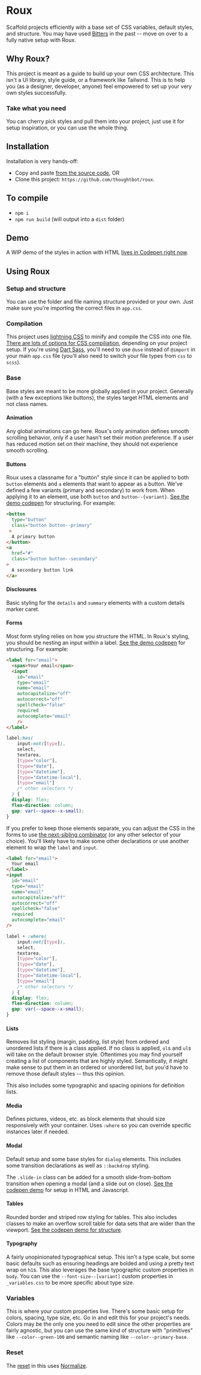 # Roux

Scaffold projects efficiently with a base set of CSS variables, default styles, and structure. You may have used [Bitters] in the past -- move on over to a fully native setup with Roux.

## Why Roux?

This project is meant as a guide to build up your own CSS architecture. This isn't a UI library, style guide, or a framework like Tailwind. This is to help you (as a designer, developer, anyone) feel empowered to set up your very own styles successfully.

### Take what you need

You can cherry pick styles and pull them into your project, just use it for setup inspiration, or you can use the whole thing.

## Installation

Installation is very hands-off:

* Copy and paste [from the source code](src/css), OR
* Clone this project: `https://github.com/thoughtbot/roux`.

## To compile

* `npm i`
* `npm run build` (will output into a `dist` folder)

## Demo

A WIP demo of the styles in action with HTML [lives in Codepen right now][codepen].

## Using Roux

### Setup and structure

You can use the folder and file naming structure provided or your own. Just make sure you're importing the correct files in `app.css`.

### Compilation

This project uses [lightning CSS] to minify and compile the CSS into one file. [There are lots of options for CSS compiliation](https://www.alwaystwisted.com/articles/UnSassing-my-CSS-CSS-imports), depending on your project setup. If you're using [Dart Sass](https://sass-lang.com/dart-sass/), you'll need to use `@use` instead of `@import` in your main `app.css` file (you'll also need to switch your file types from `css` to `scss`).

### Base

Base styles are meant to be more globally applied in your project. Generally (with a few exceptions like buttons), the styles target HTML elements and not class names.

#### Animation

Any global animations can go here. Roux's only animation defines smooth scrolling behavior, only if a user hasn't set their motion preference. If a user has reduced motion set on their machine, they should not experience smooth scrolling.

#### Buttons

Roux uses a classname for a "button" style since it can be applied to both `button` elements and `a` elements that want to appear as a button. We've defined a few variants (primary and secondary) to work from. When applying it to an element, use both `button` and `button--{variant}`. [See the demo codepen][codepen] for structuring. For example:

```html
<button
  type="button"
  class="button button--primary"
 >
  A primary button
</button>
<a
  href="#"
  class="button button--secondary"
>
  A secondary button link
</a>
```

#### Disclosures

Basic styling for the `details` and `summary` elements with a custom details marker caret.

#### Forms

Most form styling relies on how you structure the HTML. In Roux's styling, you should be nesting an input within a label. [See the demo codepen][codepen] for structuring. For example:

```html
<label for="email">
  <span>Your email</span>
  <input
    id="email"
    type="email"
    name="email"
    autocapitalize="off"
    autocorrect="off"
    spellcheck="false"
    required
    autocomplete="email"
    />
</label>
```

```css
label:has(
    input:not([type]),
    select,
    textarea,
    [type="color"],
    [type="date"],
    [type="datetime"],
    [type="datetime-local"],
    [type="email"]
    /* other selectors */
  ) {
  display: flex;
  flex-direction: column;
  gap: var(--space--x-small);
}
```

If you prefer to keep those elements separate, you can adjust the CSS in the forms to use [the next-sibling combinator](https://developer.mozilla.org/en-US/docs/Web/CSS/Next-sibling_combinator) (or any other selector of your choice). You'll likely have to make some other declarations or use another element to wrap the `label` and `input`.

```html
<label for="email">
  Your email
</label>
<input
  id="email"
  type="email"
  name="email"
  autocapitalize="off"
  autocorrect="off"
  spellcheck="false"
  required
  autocomplete="email"
/>
```

```css
label + :where(
    input:not([type]),
    select,
    textarea,
    [type="color"],
    [type="date"],
    [type="datetime"],
    [type="datetime-local"],
    [type="email"]
    /* other selectors */
  ) {
  display: flex;
  flex-direction: column;
  gap: var(--space--x-small);
}
```

#### Lists

Removes list styling (margin, padding, list style) from ordered and unordered lists if there is a class applied. If no class is applied, `ol`s and `ul`s will take on the default browser style. Oftentimes you may find yourself creating a list of components that are highly styled. Semantically, it might make sense to put them in an ordered or unordered list, but you'd have to remove those default styles -- thus this opinion.

This also includes some typographic and spacing opinions for definition lists.

#### Media

Defines pictures, videos, etc. as block elements that should size responsively with your container. Uses `:where` so you can override specific instances later if needed.

#### Modal

Default setup and some base styles for `dialog` elements. This includes some transition declarations as well as `::backdrop` styling.

The `.slide-in` class can be added for a smooth slide-from-bottom transition when opening a modal (and a slide out on close). [See the codepen demo][codepen] for setup in HTML and Javascript.

#### Tables

Rounded border and striped row styling for tables. This also includes classes to make an overflow scroll table for data sets that are wider than the viewport. [See the codepen demo for structure][codepen].

#### Typography

A fairly unopinionated typographical setup. This isn't a type scale, but some basic defaults such as ensuring headings are bolded and using a pretty text wrap on `h1`s. This also leverages the base typographic custom properties in `body`. You can use the `--font-size--[variant]` custom properties in `_variables.css` to be more specific about type size.

### Variables

This is where your custom properties live. There's some basic setup for colors, spacing, type size, etc. Go in and edit this for your project's needs. Colors may be the only one you need to edit since the other properties are fairly agnostic, but you can use the same kind of structure with "primitives" like `--color--green-100` and semantic naming like `--color--primary-base`.

### Reset

The [reset](src/css/reset) in this uses [Normalize].


[bitters]: https://github.com/thoughtbot/bitters
[codepen]: https://codepen.io/enatario/pen/LEppZLZ
[lightning CSS]: https://lightningcss.dev/
[normalize]: https://github.com/necolas/normalize.css 
